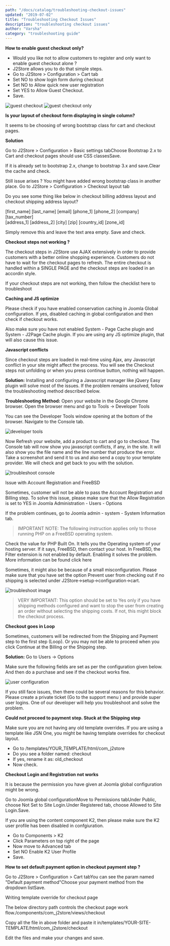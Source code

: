 ```yaml
---
path: "/docs/catalog/troubleshooting-checkout-issues"
updated: "2019-07-02"
title: "Troubleshooting Checkout Issues"
description: "troubleshooting checkout issues"
author: "Varsha"
category: "troubleshooting guide"
---
```


**How to enable guest checkout only?**

* Would you like not to allow customers to register and only want to enable guest checkout alone ?
* J2Store allows you to do that simple steps.
* Go to J2Store > Configuration > Cart tab
* Set NO to show login form during checkout
* Set NO to Allow quick new user registration
* Set YES to Allow Guest Checkout.
* Save.

![guest checkout](https://raw.githubusercontent.com/j2store/doc-images/master//troubleshooting-guide/troubleshooting-checout-issues/enable-guest-checkout-only.png)
![guest checkout only](https://raw.githubusercontent.com/j2store/doc-images/master//troubleshooting-guide/troubleshooting-checout-issues/guest-checkout-only.png)


**Is your layout of checkout form displaying in single column?**

It seems to be choosing of wrong bootstrap class for cart and checkout pages.

**Solution**

Go to J2Store > Configuration > Basic settings tabChoose Bootstrap 2.x to Cart and checkout pages should use CSS classesSave.

If it is already set to bootstrap 2.x, change to bootstrap 3.x and save.Clear the cache and check.

Still issue arises ? You might have added wrong bootstrap class in another place.
Go to J2Store > Configuration > Checkout layout tab

Do you see some thing like below in checkout billing address layout and checkout shipping address layout?

<div class="row-fluid">
<div class="span6">[first_name] [last_name] [email] [phone_1] [phone_2] [company] [tax_number]</div>
<div class="span6">[address_1] [address_2] [city] [zip] [country_id] [zone_id]</div>
</div>

Simply remove this and leave the text area empty.
Save and check.

**Checkout steps not working ?**

The checkout steps in J2Store use AJAX extensively in order to provide customers with a better online shopping experience. Customers do not have to wait for the checkout pages to refresh. The entire checkout is handled within a SINGLE PAGE and the checkout steps are loaded in an accordin style.

If your checkout steps are not working, then follow the checklist here to troubleshoot

**Caching and JS optimize**

Please check if you have enabled conservation caching in Joomla Global configuration. If yes, disabled caching in global configuration and then check if checkout works.

Also make sure you have not enabled System - Page Cache plugin and System - J2Page Cache plugin.
If you are using any JS optimize plugin, that will also cause this issue.

**Javascript conflicts**

Since checkout steps are loaded in real-time using Ajax, any Javascript conflict in your site might affect the process. You will see the Checkout steps not unfolding or when you press continue button, nothing will happen.

**Solution:** Installing and configuring a Javascript manager like jQuery Easy plugin will solve most of the issues. If the problem remains unsolved, follow the troubleshooting method described below.

**Troubleshooting Method:** Open your website in the Google Chrome browser. Open the browser menu and go to Tools -> Developer Tools

You can see the Developer Tools window opening at the bottom of the browser. Navigate to the Console tab.

![developer tools](https://raw.githubusercontent.com/j2store/doc-images/master//troubleshooting-guide/troubleshooting-checout-issues/troubleshoot_developertools.png)

Now Refresh your website, add a product to cart and go to checkout. The Console tab will now show you javascript conflicts, if any, in the site. It will also show you the file name and the line number that produce the error. Take a screenshot and send it to us and also send a copy to your template provider. We will check and get back to you with the solution.

![troubleshoot console](https://raw.githubusercontent.com/j2store/doc-images/master//troubleshooting-guide/troubleshooting-checout-issues/troubleshoot_console.png)

Issue with Account Registration and FreeBSD

Sometimes, customer will not be able to pass the Account Registration and Billing step. To solve this issue, please make sure that the Allow Registration is set to YES in Joomla Administration - Users - Options

If the problem continues, go to Joomla admin - system - System Information tab.

> IMPORTANT NOTE: The following instruction applies only to those running PHP on a FreeBSD operating system.

Check the value for PHP Built On. It tells you the Operating system of your hosting server.  If it says, FreeBSD, then contact your host. In FreeBSD, the Filter extension is not enabled by default. Enabling it solves the problem. More information can be found <link-text url ="in this thread" target = "_blank" rel = "noopener"> click here </link-text>

Sometimes, it might also be because of a small misconfiguration. Please make sure that you have set the option Prevent user from checking out if no shipping is selected under J2Store->setup->configuration->cart.

![troubleshoot image](https://raw.githubusercontent.com/j2store/doc-images/master//troubleshooting-guide/troubleshooting-checout-issues/image.png)

> VERY IMPORTANT: This option should be set to Yes only if you have shipping methods configured and want to stop the user from creating an order without selecting the shipping costs. If not, this might block the checkout process.

**Checkout goes in Loop**

Sometimes, customers will be redirected from the Shipping and Payment step to the first step (Loop). Or you may not be able to proceed when you click Continue at the Billing or the Shipping step.

**Solution:** Go to Users -> Options

Make sure the following fields are set as per the configuration given below. And then do a purchase and see if the checkout works fine.

![user configuration](https://raw.githubusercontent.com/j2store/doc-images/master//troubleshooting-guide/troubleshooting-checout-issues/checkout_redirected.png)

If you still face issues, then there could be several reasons for this behavior. Please create a private ticket (Go to the support menu ) and provide super user logins. One of our developer will help you troubleshoot and solve the problem.

**Could not proceed to payment step. Stuck at the Shipping step**

Make sure you are not having any old template overrides. If you are using a template like JSN One, you might be having template overrides for checkout layout.

* Go to /templates/YOUR_TEMPLATE/html/com_j2store
* Do you see a folder named: checkout
* If yes, rename it as: old_checkout
* Now check.

**Checkout Login and Registration not works**

It is because the permission you have given at Joomla global configuration might be wrong.

Go to Joomla global configurationMove to Permissions tabUnder Public, choose Not Set to Site Login.Under Registered tab, choose Allowed to Site Login.Save.

If you are using the content component K2, then please make sure the K2 user profile has been disabled in confgiuration.

* Go to Components > K2
* Click Parameters on top right of the page
* Now move to Advanced tab
* Set NO Enable K2 User Profile
* Save.

**How to set default payment option in checkout payment step ?**

Go to J2Store >  Configuration > Cart tabYou can see the param named "Default payment method"Choose your payment method from the dropdown listSave.

Writing template override for checkout page

The below directory path controls the checkout page work flow./components/com_j2store/views/checkout

Copy all the file in above folder and paste it in/templates/YOUR-SITE-TEMPLATE/html/com_j2store/checkout

Edit the files and make your changes and save.

